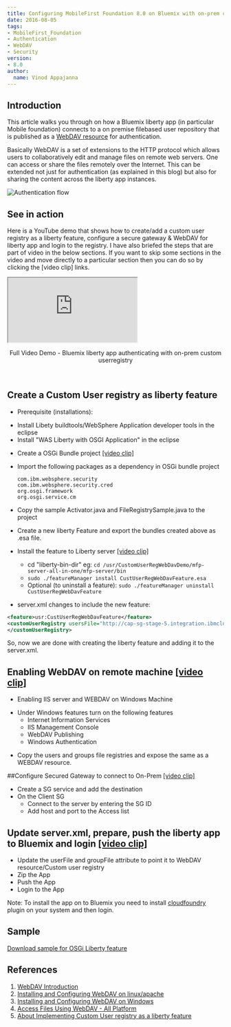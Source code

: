 ```yaml
---
title: Configuring MobileFirst Foundation 8.0 on Bluemix with on-prem custom registry for application authentication
date: 2016-08-05
tags:
- MobileFirst_Foundation
- Authentication
- WebDAV
- Security
version:
- 8.0
author:
  name: Vinod Appajanna
---
```


## Introduction
This article walks you through on how a Bluemix liberty app (in particular Mobile foundation) connects to a on premise filebased user repository that is published as a [WebDAV resource](http://www.webdav.org/) for authentication.

Basically WebDAV is a set of extensions to the HTTP protocol which allows users to collaboratively edit and manage files on remote web servers. One can access or share the files remotely over the Internet. This can be extended not just for authentication (as explained in this blog) but also for sharing the content across the liberty app instances.

![Authentication flow]({{site.baseurl}}/assets/blog/2016-08-06-mfp-liberty-app-using-custmomuserreg-as-webdav-resource-on-bluemix/MFPCustUserReg.png)

## See in action
Here is a YouTube demo that shows how to create/add a custom user registry as a liberty feature, configure a secure gateway &amp; WebDAV for liberty app and login to the registry. I have also briefed the steps that are part of video in the below sections. If you want to skip some sections in the video and move directly to a particular section then you can do so by clicking the [video clip] links.

<div class="sizer">
  <div class="embed-responsive embed-responsive-16by9">
    <iframe src="https://www.youtube.com/embed/TL1z7sQQb-Y"></iframe>
  </div>
</div>
<p style="text-align: center;">Full Video Demo - Bluemix liberty app authenticating with on-prem custom userregistry</p>
</br>


## Create a Custom User registry as liberty feature
* Prerequisite (installations):
 - Install Libety buildtools/WebSphere Application developer tools in the eclipse
 - Install "WAS Liberty with OSGI Application" in the eclipse
* Create a OSGi Bundle project [[video clip]](http://www.youtube.com/watch?v=TL1z7sQQb-Y&t=6m26s)
* Import the following packages as a dependency in OSGi bundle project

    ```
    com.ibm.websphere.security
    com.ibm.websphere.security.cred
    org.osgi.framework
    org.osgi.service.cm
    ```

* Copy the sample Activator.java and FileRegistrySample.java to the project
* Create a new liberty Feature and export the bundles created above as .esa file.
* Install the feature to Liberty server [[video clip]](http://www.youtube.com/watch?v=TL1z7sQQb-Y&t=12m08s)
	- cd "liberty-bin-dir" eg: `cd /usr/CustomUserRegWebDavDemo/mfp-server-all-in-one/mfp-server/bin`
	- `sudo ./featureManager install CustUserRegWebDavFeature.esa`
  - Optional (to uninstall a feature):
	  `sudo ./featureManager uninstall CustUserRegWebDavFeature`
* server.xml changes to include the new feature:

```xml
<feature>usr:CustUserRegWebDavFeature</feature>
<customUserRegistry usersFile="http://cap-sg-stage-5.integration.ibmcloud.com:15217/userregistry/users.props" groupsFile="http://cap-sg-stage-5.integration.ibmcloud.com:15217/userregistry/groups.props">
</customUserRegistry>
```

So, now we are done with creating the liberty feature and adding it to the server.xml.

## Enabling WebDAV on remote machine [[video clip]](http://www.youtube.com/watch?v=TL1z7sQQb-Y&t=16m08s)

* Enabling IIS server and WEBDAV on Windows Machine
 - Under Windows features turn on the following features
   * Internet Information Services
   * IIS Management Console
   * WebDAV Publishing
   * Windows Authentication
* Copy the users and groups file registries and expose the same as a WEBDAV resource.

##Configure Secured Gateway to connect to On-Prem [[video clip]](http://www.youtube.com/watch?v=TL1z7sQQb-Y&t=20m26s)

* Create a SG service and add the destination
* On the Client SG
  - Connect to the server by entering the SG ID
  - Add host and port to the Access list

## Update server.xml, prepare, push the liberty app to Bluemix and login [[video clip]](http://www.youtube.com/watch?v=TL1z7sQQb-Y&t=24m35s)

* Update the userFile and groupFile attribute to point it to WebDAV resource/Custom user registry
* Zip the App
* Push the App
* Login to the App

Note: To install the app on to Bluemix you need to install [cloudfoundry](https://console.ng.bluemix.net/docs/cli/cliplug-in.html) plugin on your system and then login.

## Sample
[Download sample for OSGi Liberty feature](https://github.com/vinapp/liberty-customreg-as-webdavres)

## References

1. [WebDAV Introduction](http://www.webdav.org/)
2. [Installing and Configuring WebDAV on linux/apache](http://www.cyberciti.biz/faq/rhel-fedora-linux-apache-enable-webdav/)
3. [Installing and Configuring WebDAV on Windows](http://www.iis.net/learn/install/installing-publishing-technologies/installing-and-configuring-webdav-on-iis)
4. [Access Files Using WebDAV - All Platform](http://www2.le.ac.uk/offices/itservices/ithelp/my-computer/files-and-security/work-off-campus/webdav)
5. [About Implementing Custom User registry as a liberty feature](https://developer.ibm.com/wasdev/docs/creating-a-custom-user-registry-as-a-liberty-user-feature/)
